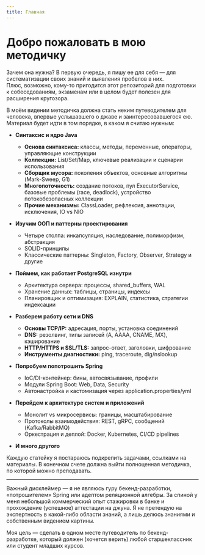 ```yaml
---
title: Главная
---
```


# Добро пожаловать в мою методичку

Зачем она нужна? В первую очередь, я пишу ее для себя — для систематизации своих знаний и выявления пробелов в них.  
Плюс, возможно, кому-то пригодится этот репозиторий для подготовки к собеседованиям, экзаменам или в целом будет полезен для расширения кругозора.

В моём видении методичка должна стать неким путеводителем для человека, впервые услышавшего о джаве и заинтересовавшегося ею. Материал будет идти в том порядке, в каком я считаю нужным:

- **Синтаксис и ядро Java**  
  - **Основа синтаксиса:** классы, методы, переменные, операторы, управляющие конструкции  
  - **Коллекции:** List/Set/Map, ключевые реализации и сценарии использования  
  - **Сборщик мусора:** поколения объектов, основные алгоритмы (Mark-Sweep, G1)  
  - **Многопоточность:** создание потоков, пул ExecutorService, базовые проблемы (race, deadlock), устройство потокобезопасных коллекции
  - **Прочие механизмы:** ClassLoader, рефлексия, аннотации, исключения, IO vs NIO  

- **Изучим ООП и паттерны проектирования**  
  - Четыре столпа: инкапсуляция, наследование, полиморфизм, абстракция  
  - SOLID-принципы  
  - Классические паттерны: Singleton, Factory, Observer, Strategy и другие  

- **Поймем, как работает PostgreSQL изнутри**  
  - Архитектура сервера: процессы, shared_buffers, WAL  
  - Хранение данных: таблицы, страницы, индексы  
  - Планировщик и оптимизация: EXPLAIN, статистика, стратегии индексации  

- **Разберем работу сети и DNS**  
  - **Основы TCP/IP:** адресация, порты, установка соединений  
  - **DNS:** резолвинг, типы записей (A, AAAA, CNAME, MX), кэширование  
  - **HTTP/HTTPS и SSL/TLS:** запрос-ответ, заголовки, шифрование  
  - **Инструменты диагностики:** ping, traceroute, dig/nslookup  

- **Попробуем попотрошить Spring**  
  - IoC/DI-контейнер: бины, автосвязывание, профили  
  - Модули Spring Boot: Web, Data, Security  
  - Автонастройка и кастомизация через application.properties/yml  

- **Перейдем к архитектуре систем и приложений**  
  - Монолит vs микросервисы: границы, масштабирование  
  - Протоколы взаимодействия: REST, gRPC, сообщений (Kafka/RabbitMQ)  
  - Оркестрация и деплой: Docker, Kubernetes, CI/CD pipelines  

- **И много другого**

Каждую статейку я постараюсь подкрепить задачами, ссылками на материалы. В конечном счете должна выйти полноценная методичка, по которой можно преподавать.

---

Важный дисклеймер — я не являюсь гуру бекенд-разработки, «потрошителем» Spring или адептом реляционной алгебры. За спиной у меня небольшой коммерческий опыт стажировки в банке и прохождение (успешное) аттестации на джуна. Я не претендую на экспертность в какой-либо области знаний, а лишь делюсь знаниями и собственным видением картины.

Моя цель — сделать в одном месте путеводитель по бекенд-разработке, который должен (хочется верить) любой старшеклассник или студент младших курсов.
